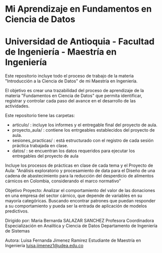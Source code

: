 # Mi Aprendizaje en Fundamentos en Ciencia de Datos
# Universidad de Antioquia - Facultad de Ingeniería - Maestría en Ingeniería

Este repositorio incluye todo el proceso de trabajo de la materia "Introducción a la Ciencia de Datos" de mi Maestría en Ingeniería.

El objetivo es crear una trazabilidad del proceso de aprendizaje de la materia "Fundamentos en Ciencia de Datos" que permita identificar, registrar y controlar
cada paso del avance en el desarrollo de las actividades.

Este repositorio tiene las carpetas:
- articulo/ : incluye los informes y el entregable final del proyecto de aula.
- proyecto_aula/ : contiene los entrgeables establecidos del proyecto de aula.
- sesiones_practicas/ : está estructurado con el registro de cada sesión práctica trabajada en clase.
- datos/ : se encuentran los datos requeridos para ejecutar los entregables del proyecto de aula

Incluye los procesos de prácticas en clase de cada tema y el Proyecto de Aula: 
"Análisis exploratorio y procesamiento de data para el Diseño de una cadena de 
abastecimiento para la reducción del desperdicio de alimentos cárnicos en Colombia, considerando el marco normativo"

Objetivo Proyecto: Analizar el comportamiento del valor de las donaciones en una empresa del sector cárnico, que depende de variables en su mayoría categóricas. Buscando encontrar patrones que puedan responder a su comportamiento y pueda ser la entrada de aplicación de modelos predictivos.

Dirigido por:
Maria Bernarda SALAZAR SANCHEZ
Profesora
Coordinadora Especialización en Analítica y Ciencia de Datos
Departamento de Ingeniería de Sistemas

Autora:
Luisa Fernanda Jimenez Ramirez
Estudiante de Maestría en Ingeniería
luisa.jimenez1@udea.edu.co
